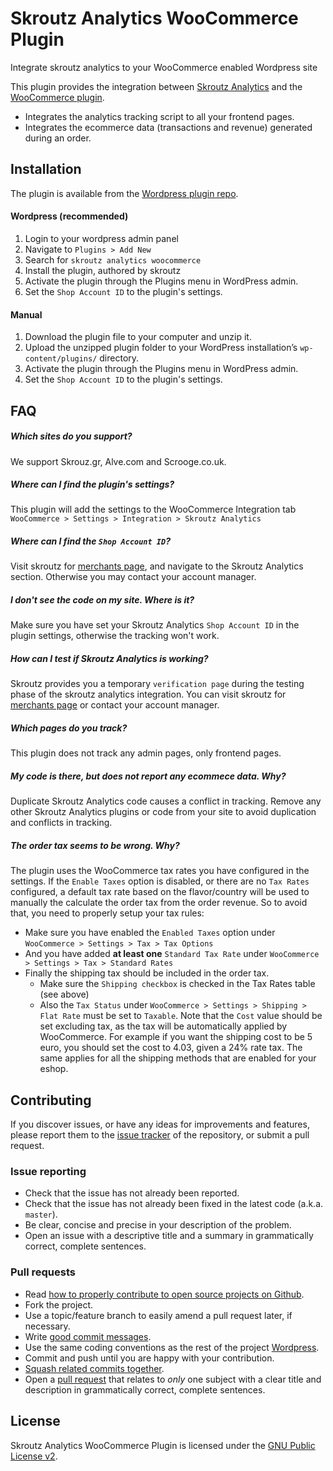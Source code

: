 # Skroutz Analytics WooCommerce Plugin
Integrate skroutz analytics to your WooCommerce enabled Wordpress site

This plugin provides the integration between [Skroutz Analytics][1] and the [WooCommerce plugin][2]. 

* Integrates the analytics tracking script to all your frontend pages.
* Integrates the ecommerce data (transactions and revenue) generated during an order.

## Installation

The plugin is available from the [Wordpress plugin repo][11].

#### Wordpress (recommended)

1. Login to your wordpress admin panel
2. Navigate to `Plugins > Add New`
3. Search for `skroutz analytics woocommerce`
4. Install the plugin, authored by skroutz
5. Activate the plugin through the Plugins menu in WordPress admin.
6. Set the `Shop Account ID` to the plugin's settings.

#### Manual

1. Download the plugin file to your computer and unzip it.
2. Upload the unzipped plugin folder to your WordPress installation’s `wp-content/plugins/` directory.
3. Activate the plugin through the Plugins menu in WordPress admin.
4. Set the `Shop Account ID` to the plugin's settings.

## FAQ

##### Which sites do you support?
We support Skrouz.gr, Alve.com and Scrooge.co.uk.

##### Where can I find the plugin's settings?
This plugin will add the settings to the WooCommerce Integration tab `WooCommerce > Settings > Integration > Skroutz Analytics`

##### Where can I find the `Shop Account ID`?
Visit skroutz for [merchants page][10], and navigate to the Skroutz Analytics section. Otherwise you may contact your account manager.

##### I don't see the code on my site. Where is it?
Make sure you have set your Skroutz Analytics `Shop Account ID` in the plugin settings, otherwise the tracking won't work.

##### How can I test if Skroutz Analytics is working?
Skroutz provides you a temporary `verification page` during the testing phase of the skroutz analytics integration. You can visit skroutz for [merchants page][10] or contact your account manager.

##### Which pages do you track?
This plugin does not track any admin pages, only frontend pages.

##### My code is there, but does not report any ecommece data. Why?
Duplicate Skroutz Analytics code causes a conflict in tracking. Remove any other Skroutz Analytics plugins or code from your site to avoid duplication and conflicts in tracking.

##### The order tax seems to be wrong. Why?
The plugin uses the WooCommerce tax rates you have configured in the settings. If the `Enable Taxes` option is disabled, or there are no `Tax Rates` configured, a default tax rate based on the flavor/country will be used to manually the calculate the order tax from the order revenue. So to avoid that, you need to properly setup your tax rules:

* Make sure you have enabled the `Enabled Taxes` option under `WooCommerce > Settings > Tax > Tax Options`
* And you have added **at least one** `Standard Tax Rate` under `WooCommerce > Settings > Tax > Standard Rates`
* Finally the shipping tax should be included in the order tax.
    - Make sure the `Shipping checkbox` is checked in the Tax Rates table (see above)
    - Also the `Tax Status` under `WooCommerce > Settings > Shipping > Flat Rate` must be set to `Taxable`. Note that the `Cost` value should be set excluding tax, as the tax will be automatically applied by WooCommerce. For example if you want the shipping cost to be 5 euro, you should set the cost to 4.03, given a 24% rate tax. The same applies for all the shipping methods that are enabled for your eshop.

## Contributing
If you discover issues, or have any ideas for improvements and features, please report them to the [issue tracker][3] of the repository, or submit a pull request.

### Issue reporting
* Check that the issue has not already been reported.
* Check that the issue has not already been fixed in the latest code
  (a.k.a. `master`).
* Be clear, concise and precise in your description of the problem.
* Open an issue with a descriptive title and a summary in grammatically correct, complete sentences.

### Pull requests

* Read [how to properly contribute to open source projects on Github][4].
* Fork the project.
* Use a topic/feature branch to easily amend a pull request later, if necessary.
* Write [good commit messages][5].
* Use the same coding conventions as the rest of the project [Wordpress][6].
* Commit and push until you are happy with your contribution.
* [Squash related commits together][7].
* Open a [pull request][8] that relates to *only* one subject with a clear title and description in grammatically correct, complete sentences.

## License
Skroutz Analytics WooCommerce Plugin is licensed under the [GNU Public License v2][9].

[1]: http://developer.skroutz.gr/analytics/
[2]: https://wordpress.org/plugins/woocommerce/
[3]: https://github.com/skroutz/skroutz-analytics-woocommerce/issues
[4]: http://gun.io/blog/how-to-github-fork-branch-and-pull-request
[5]: http://tbaggery.com/2008/04/19/a-note-about-git-commit-messages.html
[6]: https://make.wordpress.org/core/handbook/best-practices/coding-standards/
[7]: http://gitready.com/advanced/2009/02/10/squashing-commits-with-rebase.htmlphp/
[8]: https://help.github.com/articles/using-pull-requests
[9]: LICENSE.txt
[10]: https://merchants.skroutz.gr/merchants/account/settings/analytics
[11]: https://wordpress.org/plugins/skroutz-analytics-woocommerce/

